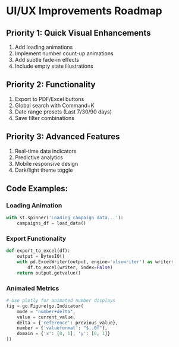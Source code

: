 # UI/UX Improvements Roadmap

## Priority 1: Quick Visual Enhancements
1. Add loading animations
2. Implement number count-up animations
3. Add subtle fade-in effects
4. Include empty state illustrations

## Priority 2: Functionality
1. Export to PDF/Excel buttons
2. Global search with Command+K
3. Date range presets (Last 7/30/90 days)
4. Save filter combinations

## Priority 3: Advanced Features
1. Real-time data indicators
2. Predictive analytics
3. Mobile responsive design
4. Dark/light theme toggle

## Code Examples:

### Loading Animation
```python
with st.spinner('Loading campaign data...'):
    campaigns_df = load_data()
```

### Export Functionality
```python
def export_to_excel(df):
    output = BytesIO()
    with pd.ExcelWriter(output, engine='xlsxwriter') as writer:
        df.to_excel(writer, index=False)
    return output.getvalue()
```

### Animated Metrics
```python
# Use plotly for animated number displays
fig = go.Figure(go.Indicator(
    mode = "number+delta",
    value = current_value,
    delta = {'reference': previous_value},
    number = {'valueformat': "$,.0f"},
    domain = {'x': [0, 1], 'y': [0, 1]}
))
```